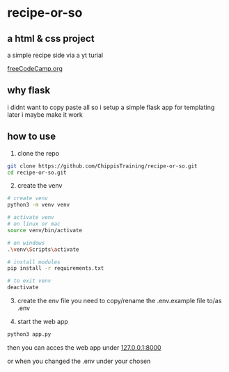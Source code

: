 # recipe-or-so

## a html & css project

a simple recipe side via a yt turial

[freeCodeCamp.org](https://youtu.be/-8LTPIJBGwQ?si=A6fow5dNDeIBtu2w)

## why flask

i didnt want to copy paste all so i setup a simple flask app for templating
later i maybe make it work

## how to use

1. clone the repo
```bash
git clone https://github.com/ChippisTraining/recipe-or-so.git
cd recipe-or-so.git
```

2. create the venv
```bash
# create venv
python3 -m venv venv

# activate venv
# on linux or mac
source venv/bin/activate

# on windows
.\venv\Scripts\activate

# install modules
pip install -r requirements.txt

# to exit venv
deactivate
```

3. create the env file
you need to copy/rename the .env.example file to/as .env

4. start the web app
```bash
python3 app.py
```

then you can acces the web app under
[127.0.0.1:8000](127.0.0.1:8000)

or when you changed the .env under your chosen
